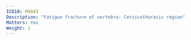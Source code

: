 ```yaml
---
ICD10: M4843
Description: "Fatigue fracture of vertebra: Cervicothoracic region"
Matters: Yes
Weight: 1
---
```


